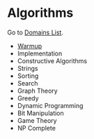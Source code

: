 # Algorithms
Go to [Domains List](../../../).

- [Warmup](warmup)
- Implementation
- Constructive Algorithms
- Strings
- Sorting
- Search
- Graph Theory
- Greedy
- Dynamic Programming
- Bit Manipulation
- Game Theory
- NP Complete
